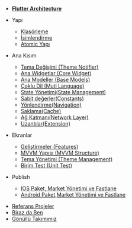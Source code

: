 - [**Flutter Architecture**](/)

- Yapı

  - [Klasörleme](src/structure/folder.md)
  - [İsimlendirme](src/structure/names.md)
  - [Atomic Yapı](src/structure/atomic.md)

- Ana Kısım

  - [Tema Değişimi (Theme Notifier)](src/core/theme_change.md)
  - [Ana Widgetlar (Core Widget)](src/core/core_widget.md)
  - [Ana Modeller (Base Models)](src/core/base_models.md)
  - [Çoklu Dil (Muti Language)](src/core/lang_change.md)
  - [State Yönetimi(State Management)](src/core/state_management.md)
  - [Sabit değerler(Constants)](src/core/constants.md)
  - [Yönlendirme(Navigation)](src/core/navigation.md)
  - [Saklama(Cache)](src/core/cache.md)
  - [Ağ Katmanı(Network Layer)](src/core/network.md)
  - [Uzantılar(Extension)](src/core/extension.md)

* Ekranlar

  - [Geliştirmeler (Features)](src/screens/features.md)
  - [MVVM Yapısı (MVVM Structure)](src/screens/mvvm_struct.md)
  - [Tema Yönetimi (Theme Management)](src/screens/theme_generate.md)
  - [Birim Test (Unit Test)](src/screens/unit-test.md)

* Publish

  - [IOS Paket, Market Yönetimi ve Fastlane](src/publish/ios_publish.md)
  - [Android Paket,Market Yönetimi ve Fastlane](src/publish/android_publish.md)

- [Referans Projeler](src/support/projects.md)
- [Biraz da Ben](src/support/me-about.md)
- [Gönüllü Takımımız](src/support/supports.md)
